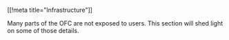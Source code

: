 [[!meta title="Infrastructure"]]

Many parts of the OFC are not exposed to users. This section will shed light on some of those details.
